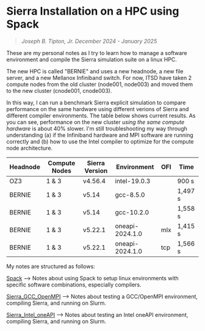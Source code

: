# Sierra Installation on a HPC using Spack
>*Joseph B. Tipton, Jr.*
>*December 2024 - January 2025*

These are my personal notes as I try to learn how to manage a software environment and compile the Sierra simulation suite on a linux HPC.

The new HPC is called "BERNIE" and uses a new headnode, a new file server, and a new Mellanox Infiniband switch.  For now, ITSD have taken 2 compute nodes from the old cluster (node001, node003) and moved them to the new cluster (cnode001, cnode003).

In this way, I can run a benchmark Sierra explicit simulation to compare performance on the same hardware using different verions of Sierra and different compiler environments.  The table below shows current results.  As you can see, performance on the new cluster _using the same compute hardware_ is about 40% slower.  I'm still troubleshooting my way through understanding (a) if the Infiniband hardware and MPI software are running correctly and (b) how to use the Intel compiler to optimize for the compute node architecture.

Headnode | Compute Nodes | Sierra Version | Environment | OFI | Time
--- | --- | --- | --- | --- | ---
OZ3 | 1 & 3 | v4.56.4 | intel-19.0.3 | | 900 s
BERNIE | 1 & 3 | v5.14 | gcc-8.5.0 | | 1,497 s
BERNIE | 1 & 3 | v5.14 | gcc-10.2.0 | | 1,558 s
BERNIE | 1 & 3 | v5.22.1 | oneapi-2024.1.0 | mlx | 1,415 s
BERNIE | 1 & 3 | v5.22.1 | oneapi-2024.1.0 | tcp | 1,566 s

My notes are structured as follows:

[Spack](Spack.md) --> Notes about using Spack to setup linux environments with specific software combinations, especially compilers.

[Sierra_GCC_OpenMPI](Sierra_GCC_OpenMPI.md) --> Notes about testing a GCC/OpenMPI environment, compiling Sierra, and running on Slurm.

[Sierra_Intel_oneAPI](Sierra_Intel_oneAPI.md) --> Notes about testing an Intel oneAPI environment, compiling Sierra, and running on Slurm.




















